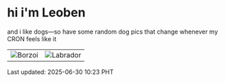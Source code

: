 # hi i'm Leoben

and i like dogs—so have some random dog pics that change whenever my CRON feels like it

|  |  |
|--------|----------|
| ![Borzoi](https://random-dog-vercel.vercel.app/api/random-borzoi?v=1751250228) | ![Labrador](https://random-dog-vercel.vercel.app/api/random-labrador?v=1751250228) |

Last updated: 2025-06-30 10:23 PHT
